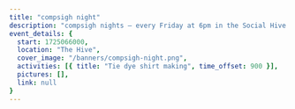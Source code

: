 ```yaml
---
title: "compsigh night"
description: "compsigh nights — every Friday at 6pm in the Social Hive. there's something new each week: come for a workshop, hyping each other up with project demos, or just chill, have some dinner, and play card & board games with us."
event_details: {
  start: 1725066000,
  location: "The Hive",
  cover_image: "/banners/compsigh-night.png",
  activities: [{ title: "Tie dye shirt making", time_offset: 900 }],
  pictures: [],
  link: null
}
---
```

